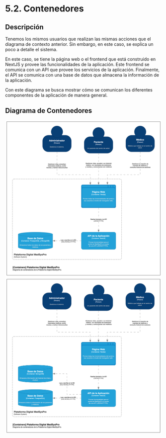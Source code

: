 # 5.2. Contenedores

## Descripción

Tenemos los mismos usuarios que realizan las mismas acciones que el diagrama de contexto anterior. Sin embargo, en este caso, se explica un poco a detalle el sistema.

En este caso, se tiene la página web o el frontend que está construido en NextJS y provee las funcionalidades de la aplicación. Este frontend se comunica con un API que provee los servicios de la aplicación. Finalmente, el API se comunica con una base de datos que almacena la información de la aplicación.

Con este diagrama se busca mostrar cómo se comunican los diferentes componentes de la aplicación de manera general.

## Diagrama de Contenedores

![Diagrama de Contenedores](./diagrama-contenedores.png)
![Updated Container Diagrama](./updated-container-diagram.png)

